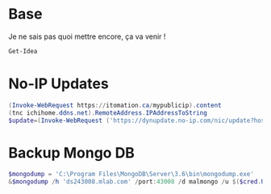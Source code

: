 <!-- TITLE: Powershell -->
<!-- SUBTITLE: Stuff PowerShell -->

# Base

Je ne sais pas quoi mettre encore, ça va venir !


```powershell
Get-Idea
```


# No-IP Updates

```powershell
(Invoke-WebRequest https://itomation.ca/mypublicip).content
(tnc ichihome.ddns.net).RemoteAddress.IPAddressToString
$update=(Invoke-WebRequest ('https://dynupdate.no-ip.com/nic/update?hostname='+$HostRecord + '&myip='+$IPAddress) -Credential $Cred).content 
```

# Backup Mongo DB
```powershell
$mongodump = 'C:\Program Files\MongoDB\Server\3.6\bin\mongodump.exe'
&$mongodump /h 'ds243008.mlab.com' /port:43008 /d malmongo /u $($cred.UserName) /p $($cred.GetNetworkCredential().password) /o D:\Backup\Mongo
```